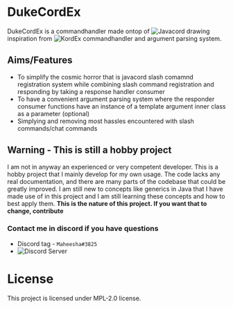 # DukeCordEx
DukeCordEx is a commandhandler made ontop of ![Javacord](https://github.com/Javacord/Javacord) drawing inspiration from ![KordEx](https://github.com/Kord-Extensions/kord-extensions)
commandhandler and argument parsing system.   
## Aims/Features
- To simplify the cosmic horror that is javacord slash comamnd registration system while combining slash command registration and responding by taking a response handler consumer
- To have a convenient argument parsing system where the responder consumer functions have an instance of a template argument inner class as a parameter (optional)
- Simplying and removing most hassles encountered with slash commands/chat commands   
## Warning - This is still a hobby project
I am not in anyway an experienced or very competent developer. This is a hobby project that I mainly develop for my own usage. The code lacks any real documentation, and there are many parts of the codebase that could be greatly improved.
I am still new to concepts like generics in Java that I have made use of in this project and I am still learning these concepts and how to best apply them. **This is the nature of this project. If you want that to change, contribute**   

### Contact me in discord if you have questions
- Discord tag - `Maheesha#3825`
- ![Discord Server](https://discord.gg/VG75NbZBe7)

# License
This project is licensed under MPL-2.0 license. 
